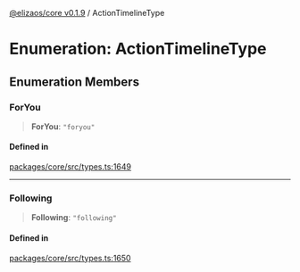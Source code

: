 [@elizaos/core v0.1.9](../index.md) / ActionTimelineType

# Enumeration: ActionTimelineType

## Enumeration Members

### ForYou

> **ForYou**: `"foryou"`

#### Defined in

[packages/core/src/types.ts:1649](https://github.com/Sifchain/sa-eliza/blob/main/packages/core/src/types.ts#L1649)

***

### Following

> **Following**: `"following"`

#### Defined in

[packages/core/src/types.ts:1650](https://github.com/Sifchain/sa-eliza/blob/main/packages/core/src/types.ts#L1650)
